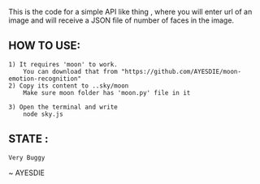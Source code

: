 This is the code for a simple API like thing , where you will enter url of an image and will receive a JSON file of number of faces in the image.






## HOW TO USE:

	1) It requires 'moon' to work.
		You can download that from "https://github.com/AYESDIE/moon-emotion-recognition"
	2) Copy its content to ..sky/moon
		Make sure moon folder has 'moon.py' file in it

	3) Open the terminal and write
		node sky.js


## STATE :
	Very Buggy



~ AYESDIE